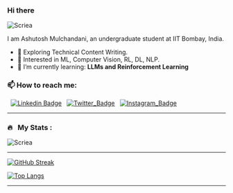 ### Hi there

<p align="left"> <img src="https://komarev.com/ghpvc/?username=Scriea&label=Profile%20views&color=0e75b6&style=flat" alt="Scriea" /> </p>

I am Ashutosh Mulchandani, an undergraduate student at IIT Bombay, India.

- 🌱 Exploring Technical Content Writing.
- 🌱 Interested in ML, Computer Vision, RL, DL, NLP.
- 🌱 I’m currently learning: **LLMs and Reinforcement Learning**


### 📫 How to reach me: 
&nbsp; [![Linkedin Badge](https://img.shields.io/badge/-Ashutosh-blue?style=flat&logo=Linkedin&logoColor=white)](https://www.linkedin.com/in/ashutoshmulchandani)
&nbsp; [![Twitter_Badge](https://img.shields.io/badge/-Ashutosh-blue?style=flat&logo=Twitter&logoColor=white)](https://twitter.com/Screa__)
&nbsp; [![Instagram_Badge](https://img.shields.io/badge/-Ashutosh-blue?style=flat&logo=Instagram&logoColor=white)](https://www.instagram.com/ashu_1470/)

---

<!--
**Scriea/Scriea** is a ✨ _special_ ✨ repository because its `README.md` (this file) appears on your GitHub profile.

Here are some ideas to get you started:

- 🔭 I’m currently working on ...
- 🌱 I’m currently learning ...
- 👯 I’m looking to collaborate on ...
- 🤔 I’m looking for help with ...
- 💬 Ask me about ...
- 📫 How to reach me: ...
- 😄 Pronouns: ...
- ⚡ Fun fact: ...
-->

### 🔥 &nbsp; My Stats :

<p align="left"> <img src="https://github-readme-stats.vercel.app/api?username=Scriea&show_icons=true&theme=gotham" alt="Scriea" />

---


[![GitHub Streak](http://github-readme-streak-stats.herokuapp.com?user=Scriea&theme=dark&background=000000)](https://git.io/streak-stats)

[![Top Langs](https://github-readme-stats.vercel.app/api/top-langs/?username=Scriea&layout=compact&theme=vision-friendly-dark)](https://github.com/anuraghazra/github-readme-stats)

---
